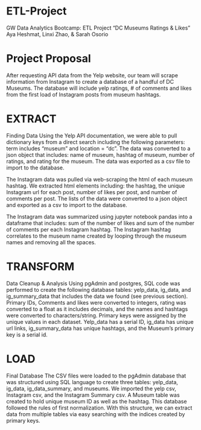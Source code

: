 # ETL-Project

GW Data Analytics Bootcamp: ETL Project
“DC Museums Ratings & Likes”
Aya Heshmat, Linxi Zhao, & Sarah Osorio

# Project Proposal
After requesting API data from the Yelp website, our team will scrape information from Instagram to create a database of a handful of DC Museums. The database will include yelp ratings, # of comments and likes from the first load of Instagram posts from museum hashtags.


# EXTRACT
Finding Data
Using the Yelp API documentation, we were able to pull dictionary keys from a direct search including the following parameters: term includes “museum” and location = “dc”. The data was converted to a json object that includes: name of museum, hashtag of museum, number of ratings, and rating for the museum. The data was exported as a csv file to import to the database. 

The Instagram data was pulled via web-scraping the html of each museum hashtag. We extracted html elements including: the hashtag, the unique Instagram url for each post, number of likes per post, and number of comments per post. The lists of the data were converted to a json object and exported as a csv to import to the database.

The Instagram data was summarized using jupyter notebook pandas into a dataframe that includes: sum of the number of likes and sum of the number of comments per each Instagram hashtag. The Instagram hashtag correlates to the museum name created by looping through the museum names and removing all the spaces.


# TRANSFORM
Data Cleanup & Analysis
Using pgAdmin and postgres, SQL code was performed to create the following database tables: yelp_data, ig_data, and ig_summary_data that includes the data we found (see previous section). Primary IDs, Comments and likes were converted to integers, rating was converted to a float as it includes decimals, and the names and hashtags were converted to characters/string. Primary keys were assigned by the unique values in each dataset. Yelp_data has a serial ID, ig_data has unique url links, ig_summary_data has unique hashtags, and the Museum’s primary key is a serial id. 


# LOAD
Final Database
The CSV files were loaded to the pgAdmin database that was structured using SQL language to create three tables: yelp_data, ig_data, ig_data_summary, and museums. We imported the yelp csv, Instagram csv, and the Instagram Summary csv. A Museum table was created to hold unique museum ID as well as the hashtag. This database followed the rules of first normalization. With this structure, we can extract data from multiple tables via easy searching with the indices created by primary keys. 
